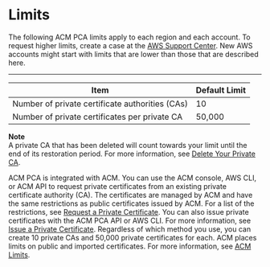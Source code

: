 # Limits<a name="PcaLimits"></a>

The following ACM PCA limits apply to each region and each account\. To request higher limits, create a case at the [AWS Support Center](https://console.aws.amazon.com/support/home#/case/create?issueType=service-limit-increase&limitType=service-code-acm-pca)\. New AWS accounts might start with limits that are lower than those that are described here\. 


****  

| Item | Default Limit | 
| --- | --- | 
| Number of private certificate authorities \(CAs\) | 10 | 
| Number of private certificates per private CA | 50,000 | 

**Note**  
A private CA that has been deleted will count towards your limit until the end of its restoration period\. For more information, see [Delete Your Private CA](https://docs.aws.amazon.com/acm-pca/latest/userguide/PCADeleteCA.html)\.

ACM PCA is integrated with ACM\. You can use the ACM console, AWS CLI, or ACM API to request private certificates from an existing private certificate authority \(CA\)\. The certificates are managed by ACM and have the same restrictions as public certificates issued by ACM\. For a list of the restrictions, see [Request a Private Certificate](https://docs.aws.amazon.com/acm/latest/userguide/gs-acm-request-private.html)\. You can also issue private certificates with the ACM PCA API or AWS CLI\. For more information, see [Issue a Private Certificate](PcaIssueCert.md)\. Regardless of which method you use, you can create 10 private CAs and 50,000 private certificates for each\. ACM places limits on public and imported certificates\. For more information, see [ACM Limits](https://docs.aws.amazon.com/acm/latest/userguide/acm-limits.html)\. 